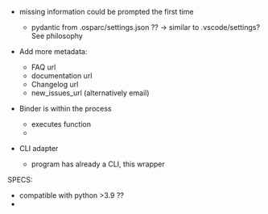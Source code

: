 

- missing information could be prompted the first time
  - pydantic from .osparc/settings.json ?? -> similar to .vscode/settings? See philosophy
- Add more metadata:
  - FAQ url
  - documentation url
  - Changelog url
  - new_issues_url (alternatively email)




- Binder is within the process 
  - executes function
  - 
- CLI adapter
  - program has already a CLI, this wrapper


SPECS:
- compatible with python >3.9 ??
- 